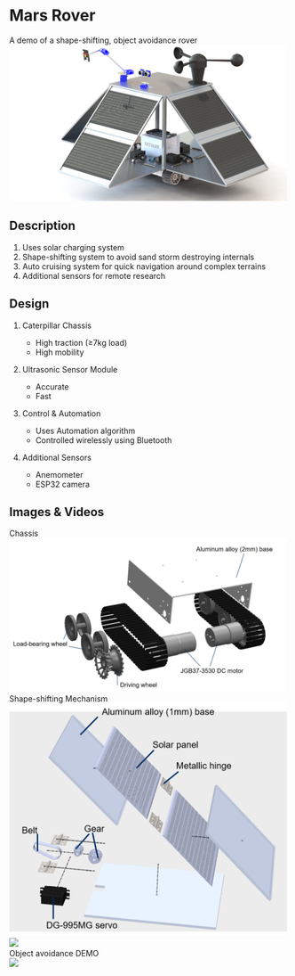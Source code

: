 # Mars Rover

A demo of a shape-shifting, object avoidance rover
<br>
<img src="https://github.com/noelleon2001/mars-rover/blob/main/rover.png?raw=true" width="500">

## Description
1. Uses solar charging system
2. Shape-shifting system to avoid sand storm destroying internals
3. Auto cruising system for quick navigation around complex terrains
4. Additional sensors for remote research

## Design

1. Caterpillar Chassis
   * High traction (≥7kg load)
   * High mobility 

1. Ultrasonic Sensor Module
   * Accurate
   * Fast
1. Control & Automation
   * Uses Automation algorithm 
   * Controlled wirelessly using Bluetooth
1. Additional Sensors
   * Anemometer
   * ESP32 camera

## Images & Videos

Chassis
<br>
<img src="https://github.com/noelleon2001/mars-rover/blob/main/chassis.png?raw=true" width="500">
<br>
Shape-shifting Mechanism
<br>
<img src="https://github.com/noelleon2001/mars-rover/blob/main/sides.png?raw=true" width="500">
<br>
<img src="https://github.com/noelleon2001/mars-rover/blob/main/shape-shifting.gif?raw=true" width="500">
<br>
Object avoidance DEMO
<br>
<img src="https://github.com/noelleon2001/mars-rover/blob/main/object-avoidance.gif?raw=true" width="500">
